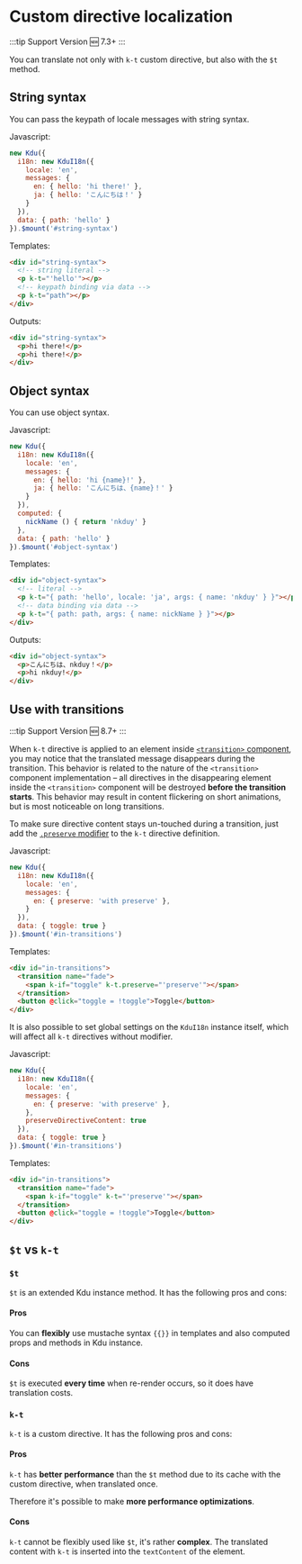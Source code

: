 # Custom directive localization

:::tip Support Version
:new: 7.3+
:::

You can translate not only with `k-t` custom directive, but also with the `$t`
method.

## String syntax

You can pass the keypath of locale messages with string syntax.

Javascript:

```js
new Kdu({
  i18n: new KduI18n({
    locale: 'en',
    messages: {
      en: { hello: 'hi there!' },
      ja: { hello: 'こんにちは！' }
    }
  }),
  data: { path: 'hello' }
}).$mount('#string-syntax')
```

Templates:

```html
<div id="string-syntax">
  <!-- string literal -->
  <p k-t="'hello'"></p>
  <!-- keypath binding via data -->
  <p k-t="path"></p>
</div>
```

Outputs:

```html
<div id="string-syntax">
  <p>hi there!</p>
  <p>hi there!</p>
</div>
```

## Object syntax

You can use object syntax.

Javascript:

```js
new Kdu({
  i18n: new KduI18n({
    locale: 'en',
    messages: {
      en: { hello: 'hi {name}!' },
      ja: { hello: 'こんにちは、{name}！' }
    }
  }),
  computed: {
    nickName () { return 'nkduy' }
  },
  data: { path: 'hello' }
}).$mount('#object-syntax')
```

Templates:

```html
<div id="object-syntax">
  <!-- literal -->
  <p k-t="{ path: 'hello', locale: 'ja', args: { name: 'nkduy' } }"></p>
  <!-- data binding via data -->
  <p k-t="{ path: path, args: { name: nickName } }"></p>
</div>
```

Outputs:

```html
<div id="object-syntax">
  <p>こんにちは、nkduy！</p>
  <p>hi nkduy!</p>
</div>
```

## Use with transitions

:::tip Support Version
:new: 8.7+
:::

When `k-t` directive is applied to an element inside [`<transition>` component](https://kdujs-v2.web.app/v2/api/#transition), you may notice that the translated message disappears during the transition. This behavior is related to the nature of the `<transition>` component implementation – all directives in the disappearing element inside the `<transition>` component will be destroyed **before the transition starts**. This behavior may result in content flickering on short animations, but is most noticeable on long transitions.

To make sure directive content stays un-touched during a transition, just add the [`.preserve` modifier](../api/#k-t) to the `k-t` directive definition.

Javascript:

```js
new Kdu({
  i18n: new KduI18n({
    locale: 'en',
    messages: {
      en: { preserve: 'with preserve' },
    }
  }),
  data: { toggle: true }
}).$mount('#in-transitions')
```

Templates:

```html
<div id="in-transitions">
  <transition name="fade">
    <span k-if="toggle" k-t.preserve="'preserve'"></span>
  </transition>
  <button @click="toggle = !toggle">Toggle</button>
</div>
```

It is also possible to set global settings on the `KduI18n` instance itself, which will affect all `k-t` directives without modifier.

Javascript:

```js
new Kdu({
  i18n: new KduI18n({
    locale: 'en',
    messages: {
      en: { preserve: 'with preserve' },
    },
    preserveDirectiveContent: true
  }),
  data: { toggle: true }
}).$mount('#in-transitions')
```

Templates:

```html
<div id="in-transitions">
  <transition name="fade">
    <span k-if="toggle" k-t="'preserve'"></span>
  </transition>
  <button @click="toggle = !toggle">Toggle</button>
</div>
```

## `$t` vs `k-t`

### `$t`

`$t` is an extended Kdu instance method. It has the following pros and cons:

#### Pros

You can **flexibly** use mustache syntax `{{}}` in templates and also computed props and methods in Kdu instance.

#### Cons

`$t` is executed **every time** when re-render occurs, so it does have translation costs.

### `k-t`

`k-t` is a custom directive. It has the following pros and cons:

#### Pros

`k-t` has **better performance** than the `$t` method due to its cache with the custom directive, when translated once.

Therefore it's possible to make **more performance optimizations**.

#### Cons

`k-t` cannot be flexibly used like `$t`, it's rather **complex**. The translated content with `k-t` is inserted into the `textContent` of the element.
